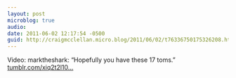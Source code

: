 ```yaml
---
layout: post
microblog: true
audio: 
date: 2011-06-02 12:17:54 -0500
guid: http://craigmcclellan.micro.blog/2011/06/02/t76336750175326208.html
---
```

Video: marktheshark: “Hopefully you have these 17 toms.” [tumblr.com/xiq2t2l10...](http://tumblr.com/xiq2t2l101)
